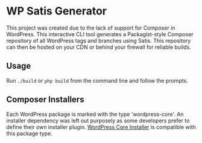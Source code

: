 WP Satis Generator
========

This project was created due to the lack of support for Composer in WordPress. This interactive CLI tool generates a Packagist-style Composer repository of all WordPress tags and branches using Satis. This repository can then be hosted on your CDN or behind your firewall for reliable builds.

Usage
----
Run `./build` or `php build` from the command line and follow the prompts.

Composer Installers
----
Each WordPress package is marked with the type 'wordpress-core'. An installer dependency was left out purposely as some developers prefer to define their own installer plugin. [WordPress Core Installer](https://github.com/johnpbloch/wordpress-core-installer) is compatible with this package type.

